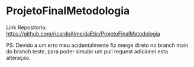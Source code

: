 # ProjetoFinalMetodologia
Link Repositorio: https://github.com/ricardoAlmeidaEtic/ProjetoFinalMetodologia

PS: Devido a um erro meu acidentalmente fiz merge direto no branch main do branch teste, para poder simular um pull request adicionei esta alteração.
